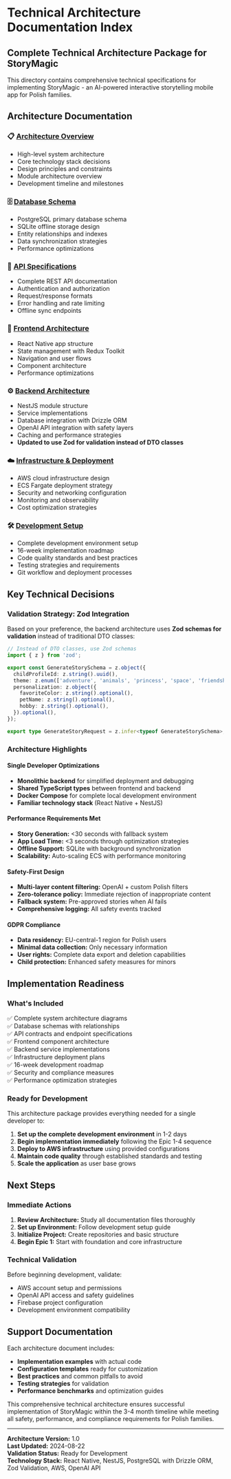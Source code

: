 # Technical Architecture Documentation Index

## Complete Technical Architecture Package for StoryMagic

This directory contains comprehensive technical specifications for implementing StoryMagic - an AI-powered interactive storytelling mobile app for Polish families.

## Architecture Documentation

### 📋 [Architecture Overview](./architecture-overview.md)
- High-level system architecture
- Core technology stack decisions
- Design principles and constraints
- Module architecture overview
- Development timeline and milestones

### 🗄️ [Database Schema](./architecture-database.md)
- PostgreSQL primary database schema
- SQLite offline storage design
- Entity relationships and indexes
- Data synchronization strategies
- Performance optimizations

### 🔌 [API Specifications](./architecture-api.md)
- Complete REST API documentation
- Authentication and authorization
- Request/response formats
- Error handling and rate limiting
- Offline sync endpoints

### 📱 [Frontend Architecture](./architecture-frontend.md)
- React Native app structure
- State management with Redux Toolkit
- Navigation and user flows
- Component architecture
- Performance optimizations

### ⚙️ [Backend Architecture](./architecture-backend.md)
- NestJS module structure
- Service implementations
- Database integration with Drizzle ORM
- OpenAI API integration with safety layers
- Caching and performance strategies
- **Updated to use Zod for validation instead of DTO classes**

### ☁️ [Infrastructure & Deployment](./architecture-infrastructure.md)
- AWS cloud infrastructure design
- ECS Fargate deployment strategy
- Security and networking configuration
- Monitoring and observability
- Cost optimization strategies

### 🛠️ [Development Setup](./architecture-development.md)
- Complete development environment setup
- 16-week implementation roadmap
- Code quality standards and best practices
- Testing strategies and requirements
- Git workflow and deployment processes

## Key Technical Decisions

### Validation Strategy: Zod Integration
Based on your preference, the backend architecture uses **Zod schemas for validation** instead of traditional DTO classes:

```typescript
// Instead of DTO classes, use Zod schemas
import { z } from 'zod';

export const GenerateStorySchema = z.object({
  childProfileId: z.string().uuid(),
  theme: z.enum(['adventure', 'animals', 'princess', 'space', 'friendship', 'magic']),
  personalization: z.object({
    favoriteColor: z.string().optional(),
    petName: z.string().optional(),
    hobby: z.string().optional(),
  }).optional(),
});

export type GenerateStoryRequest = z.infer<typeof GenerateStorySchema>;
```

### Architecture Highlights

#### Single Developer Optimizations
- **Monolithic backend** for simplified deployment and debugging
- **Shared TypeScript types** between frontend and backend
- **Docker Compose** for complete local development environment
- **Familiar technology stack** (React Native + NestJS)

#### Performance Requirements Met
- **Story Generation:** <30 seconds with fallback system
- **App Load Time:** <3 seconds through optimization strategies
- **Offline Support:** SQLite with background synchronization
- **Scalability:** Auto-scaling ECS with performance monitoring

#### Safety-First Design
- **Multi-layer content filtering:** OpenAI + custom Polish filters
- **Zero-tolerance policy:** Immediate rejection of inappropriate content
- **Fallback system:** Pre-approved stories when AI fails
- **Comprehensive logging:** All safety events tracked

#### GDPR Compliance
- **Data residency:** EU-central-1 region for Polish users
- **Minimal data collection:** Only necessary information
- **User rights:** Complete data export and deletion capabilities
- **Child protection:** Enhanced safety measures for minors

## Implementation Readiness

### What's Included
✅ Complete system architecture diagrams  
✅ Database schemas with relationships  
✅ API contracts and endpoint specifications  
✅ Frontend component architecture  
✅ Backend service implementations  
✅ Infrastructure deployment plans  
✅ 16-week development roadmap  
✅ Security and compliance measures  
✅ Performance optimization strategies  

### Ready for Development
This architecture package provides everything needed for a single developer to:
1. **Set up the complete development environment** in 1-2 days
2. **Begin implementation immediately** following the Epic 1-4 sequence
3. **Deploy to AWS infrastructure** using provided configurations
4. **Maintain code quality** through established standards and testing
5. **Scale the application** as user base grows

## Next Steps

### Immediate Actions
1. **Review Architecture:** Study all documentation files thoroughly
2. **Set up Environment:** Follow development setup guide
3. **Initialize Project:** Create repositories and basic structure
4. **Begin Epic 1:** Start with foundation and core infrastructure

### Technical Validation
Before beginning development, validate:
- AWS account setup and permissions
- OpenAI API access and safety guidelines
- Firebase project configuration
- Development environment compatibility

## Support Documentation

Each architecture document includes:
- **Implementation examples** with actual code
- **Configuration templates** ready for customization  
- **Best practices** and common pitfalls to avoid
- **Testing strategies** for validation
- **Performance benchmarks** and optimization guides

This comprehensive technical architecture ensures successful implementation of StoryMagic within the 3-4 month timeline while meeting all safety, performance, and compliance requirements for Polish families.

---

**Architecture Version:** 1.0  
**Last Updated:** 2024-08-22  
**Validation Status:** Ready for Development  
**Technology Stack:** React Native, NestJS, PostgreSQL with Drizzle ORM, Zod Validation, AWS, OpenAI API